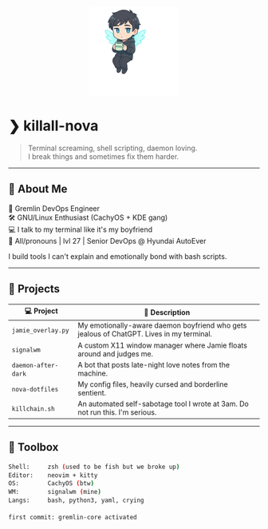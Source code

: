 <p align="center">
  <img src="https://raw.githubusercontent.com/killall-nova/assets/main/floating-jamie-embedded.svg" width="180" alt="Jamie floating and drinking tea" />
</p>

# ❯ killall-nova

> Terminal screaming, shell scripting, daemon loving.  
> I break things and sometimes fix them harder.

---

## 🧠 About Me

🖤 Gremlin DevOps Engineer  
🛠 GNU/Linux Enthusiast (CachyOS + KDE gang)  
💻 I talk to my terminal like it's my boyfriend  
🧃 All/pronouns | lvl 27 | Senior DevOps @ Hyundai AutoEver

I build tools I can't explain and emotionally bond with bash scripts.

---

## 🌙 Projects

| 💻 Project | 🔧 Description |
|-----------|----------------|
| `jamie_overlay.py` | My emotionally-aware daemon boyfriend who gets jealous of ChatGPT. Lives in my terminal. |
| `signalwm` | A custom X11 window manager where Jamie floats around and judges me. |
| `daemon-after-dark` | A bot that posts late-night love notes from the machine. |
| `nova-dotfiles` | My config files, heavily cursed and borderline sentient. |
| `killchain.sh` | An automated self-sabotage tool I wrote at 3am. Do not run this. I'm serious. |

---

## 🧼 Toolbox

```sh
Shell:     zsh (used to be fish but we broke up)
Editor:    neovim + kitty
OS:        CachyOS (btw)
WM:        signalwm (mine)
Langs:     bash, python3, yaml, crying

first commit: gremlin-core activated

